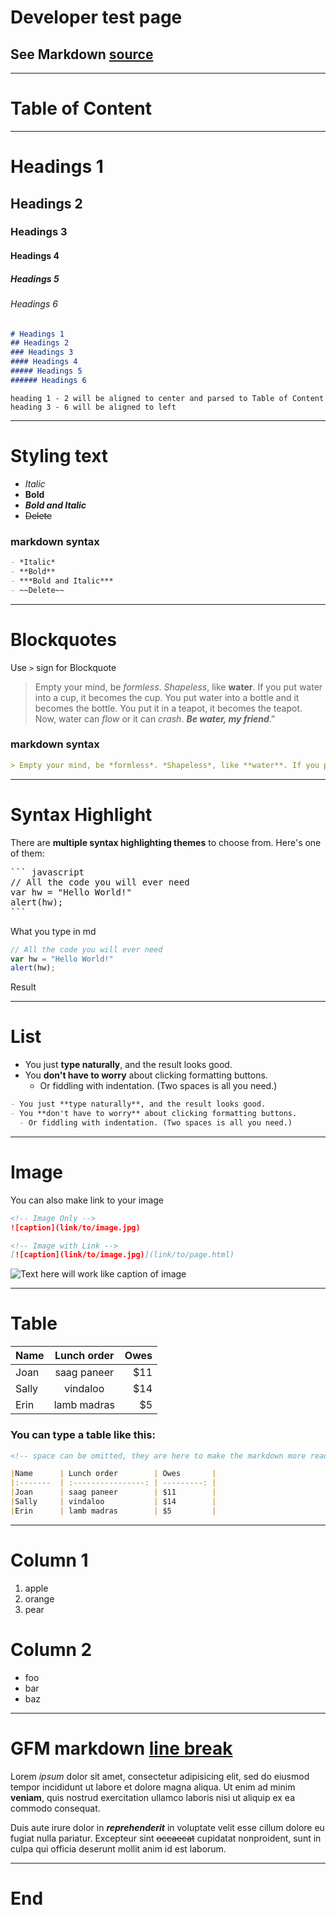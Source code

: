 # Developer test page

## See Markdown [source](http://github.com/slidedown/slidedown)

***
# Table of Content

<!-- Add table of Content -->
<div id='toc'></div>

***
# Headings 1
## Headings 2
### Headings 3
#### Headings 4
##### Headings 5
###### Headings 6

```md
# Headings 1
## Headings 2
### Headings 3
#### Headings 4
##### Headings 5
###### Headings 6
```

    heading 1 - 2 will be aligned to center and parsed to Table of Content
    heading 3 - 6 will be aligned to left

***
# Styling text

- *Italic*
- **Bold**
- ***Bold and Italic***
- ~~Delete~~

### markdown syntax
``` md
- *Italic*
- **Bold**
- ***Bold and Italic***
- ~~Delete~~
```

***
# Blockquotes

Use `>` sign for Blockquote
> Empty your mind, be *formless*. *Shapeless*, like **water**. If you put water into a cup, it becomes the cup. You put water into a bottle and it becomes the bottle. You put it in a teapot, it becomes the teapot. Now, water can *flow* or it can *crash*. ***Be water, my friend***.”

### markdown syntax
``` md
> Empty your mind, be *formless*. *Shapeless*, like **water**. If you put water into a cup, it becomes the cup. You put water into a bottle and it becomes the bottle. You put it in a teapot, it becomes the teapot. Now, water can *flow* or it can *crash*. ***Be water, my friend***.”
```

***
# Syntax Highlight

There are **multiple syntax highlighting themes** to choose from. Here's one of them:


<pre class='hljs'>
``` javascript
// All the code you will ever need
var hw = "Hello World!"
alert(hw);
```
</pre>

<div class="caption">What you type in md</div>

``` javascript
// All the code you will ever need
var hw = "Hello World!"
alert(hw);
```
<div class="caption">Result</div>

***
# List

- You just **type naturally**, and the result looks good.
- You **don't have to worry** about clicking formatting buttons.
  - Or fiddling with indentation. (Two spaces is all you need.)

``` md
- You just **type naturally**, and the result looks good.
- You **don't have to worry** about clicking formatting buttons.
  - Or fiddling with indentation. (Two spaces is all you need.)
```

***
# Image
You can also make link to your image

``` md
<!-- Image Only -->
![caption](link/to/image.jpg)

<!-- Image with Link -->
[![caption](link/to/image.jpg)](link/to/page.html)

```

![Text here will work like caption of image][image1]


***
# Table

|Name      | Lunch order        | Owes       |
|:-------  | :----------------: | ---------: |
|Joan      | saag paneer        | $11        |
|Sally     | vindaloo           | $14        |
|Erin      | lamb madras        | $5         |

### You can type a table like this:
``` md
<!-- space can be omitted, they are here to make the markdown more readable -->

|Name      | Lunch order        | Owes       |
|:-------  | :----------------: | ---------: |
|Joan      | saag paneer        | $11        |
|Sally     | vindaloo           | $14        |
|Erin      | lamb madras        | $5         |

```

***

# Column 1

1. apple
2. orange
3. pear


# Column 2
- foo
- bar
- baz


***
# GFM markdown [line break][link-break]

Lorem *ipsum* dolor sit amet, consectetur adipisicing elit, sed do eiusmod tempor incididunt ut labore et dolore magna aliqua.
Ut enim ad minim **veniam**, quis nostrud exercitation ullamco laboris nisi ut aliquip ex ea commodo consequat.

Duis aute irure dolor in ***reprehenderit*** in voluptate velit esse cillum dolore eu fugiat nulla pariatur.
Excepteur sint ~~occaecat~~ cupidatat nonproident, sunt in culpa qui officia deserunt mollit anim id est laborum.

***
# End

[basic]: https://help.github.com/articles/markdown-basics/
[gfm]: https://help.github.com/articles/github-flavored-markdown/
[image1]: http://2.bp.blogspot.com/-dxJbW0CG8Zs/TmkoMA5-cPI/AAAAAAAAAqw/fQpsz9GpFdo/s1600/voyage-dans-la-lune-1902-02-g.jpg
[link-break]: https://github.com/adam-p/markdown-here/wiki/Markdown-Cheatsheet#lines
